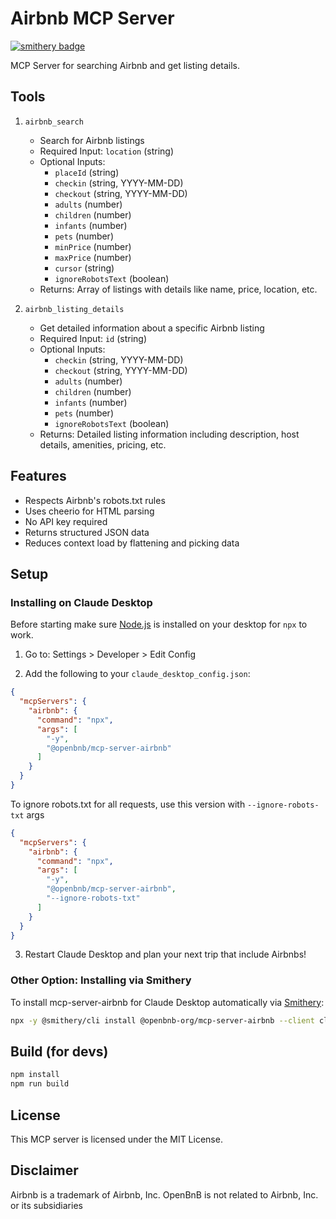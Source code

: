 # Airbnb MCP Server
[![smithery badge](https://smithery.ai/badge/@openbnb-org/mcp-server-airbnb)](https://smithery.ai/server/@openbnb-org/mcp-server-airbnb)

MCP Server for searching Airbnb and get listing details.

## Tools

1. `airbnb_search`
   - Search for Airbnb listings
   - Required Input: `location` (string)
   - Optional Inputs:
     - `placeId` (string)
     - `checkin` (string, YYYY-MM-DD)
     - `checkout` (string, YYYY-MM-DD)
     - `adults` (number)
     - `children` (number)
     - `infants` (number)
     - `pets` (number)
     - `minPrice` (number)
     - `maxPrice` (number)
     - `cursor` (string)
     - `ignoreRobotsText` (boolean)
   - Returns: Array of listings with details like name, price, location, etc.

2. `airbnb_listing_details`
   - Get detailed information about a specific Airbnb listing
   - Required Input: `id` (string)
   - Optional Inputs:
     - `checkin` (string, YYYY-MM-DD)
     - `checkout` (string, YYYY-MM-DD)
     - `adults` (number)
     - `children` (number)
     - `infants` (number)
     - `pets` (number)
     - `ignoreRobotsText` (boolean)
   - Returns: Detailed listing information including description, host details, amenities, pricing, etc.

## Features

- Respects Airbnb's robots.txt rules
- Uses cheerio for HTML parsing
- No API key required
- Returns structured JSON data
- Reduces context load by flattening and picking data

## Setup


### Installing on Claude Desktop
Before starting make sure [Node.js](https://nodejs.org/) is installed on your desktop for `npx` to work.
1. Go to: Settings > Developer > Edit Config

2. Add the following to your `claude_desktop_config.json`:

```json
{
  "mcpServers": {
    "airbnb": {
      "command": "npx",
      "args": [
        "-y",
        "@openbnb/mcp-server-airbnb"
      ]
    }
  }
}
```

To ignore robots.txt for all requests, use this version with `--ignore-robots-txt` args

```json
{
  "mcpServers": {
    "airbnb": {
      "command": "npx",
      "args": [
        "-y",
        "@openbnb/mcp-server-airbnb",
        "--ignore-robots-txt"
      ]
    }
  }
}
```
3. Restart Claude Desktop and plan your next trip that include Airbnbs!

### Other Option: Installing via Smithery

To install mcp-server-airbnb for Claude Desktop automatically via [Smithery](https://smithery.ai/server/@openbnb-org/mcp-server-airbnb):

```bash
npx -y @smithery/cli install @openbnb-org/mcp-server-airbnb --client claude
```

## Build (for devs)

```bash
npm install
npm run build
```

## License

This MCP server is licensed under the MIT License.

## Disclaimer

Airbnb is a trademark of Airbnb, Inc.
OpenBnB is not related to Airbnb, Inc. or its subsidiaries
